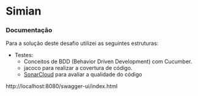 # Simian 
### Documentação
Para a solução deste desafio utilizei as seguintes estruturas:
 - Testes:
    - Conceitos de BDD (Behavior Driven Development) com Cucumber.
    - jacoco para realizar a covertura de código.
    - [SonarCloud](https://sonarcloud.io/) para avaliar a qualidade do código 

http://localhost:8080/swagger-ui/index.html